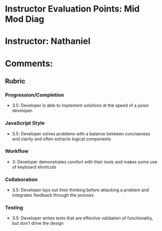 # Instructor Evaluation Points: Mid Mod Diag
# Instructor: Nathaniel
# Comments:
## Rubric


### Progression/Completion

* 3.5: Developer is able to implement solutions at the speed of a junior developer.

### JavaScript Style

* 3.5: Developer solves problems with a balance between conciseness and clarity and often extracts logical components

### Workflow

* 3: Developer demonstrates comfort with their tools and makes some use of keyboard shortcuts

### Collaboration

* 3.5: Developer lays out their thinking before attacking a problem and integrates feedback through the process

### Testing

* 3.5: Developer writes tests that are effective validation of functionality, but don't drive the design
